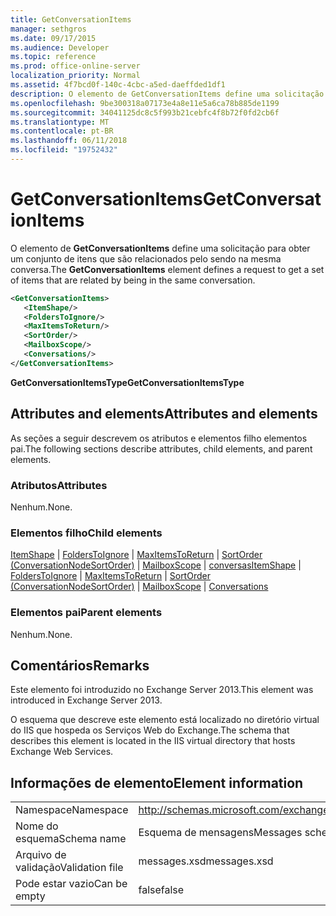 ```yaml
---
title: GetConversationItems
manager: sethgros
ms.date: 09/17/2015
ms.audience: Developer
ms.topic: reference
ms.prod: office-online-server
localization_priority: Normal
ms.assetid: 4f7bcd0f-140c-4cbc-a5ed-daeffded1df1
description: O elemento de GetConversationItems define uma solicitação para obter um conjunto de itens que são relacionados pelo sendo na mesma conversa.
ms.openlocfilehash: 9be300318a07173e4a8e11e5a6ca78b885de1199
ms.sourcegitcommit: 34041125dc8c5f993b21cebfc4f8b72f0fd2cb6f
ms.translationtype: MT
ms.contentlocale: pt-BR
ms.lasthandoff: 06/11/2018
ms.locfileid: "19752432"
---
```

# <a name="getconversationitems"></a><span data-ttu-id="9e50f-103">GetConversationItems</span><span class="sxs-lookup"><span data-stu-id="9e50f-103">GetConversationItems</span></span>

<span data-ttu-id="9e50f-104">O elemento de **GetConversationItems** define uma solicitação para obter um conjunto de itens que são relacionados pelo sendo na mesma conversa.</span><span class="sxs-lookup"><span data-stu-id="9e50f-104">The **GetConversationItems** element defines a request to get a set of items that are related by being in the same conversation.</span></span> 
  
```XML
<GetConversationItems>
   <ItemShape/>
   <FoldersToIgnore/>
   <MaxItemsToReturn/>
   <SortOrder/>
   <MailboxScope/>
   <Conversations/>
</GetConversationItems>
```

 <span data-ttu-id="9e50f-105">**GetConversationItemsType**</span><span class="sxs-lookup"><span data-stu-id="9e50f-105">**GetConversationItemsType**</span></span>
## <a name="attributes-and-elements"></a><span data-ttu-id="9e50f-106">Attributes and elements</span><span class="sxs-lookup"><span data-stu-id="9e50f-106">Attributes and elements</span></span>

<span data-ttu-id="9e50f-107">As seções a seguir descrevem os atributos e elementos filho elementos pai.</span><span class="sxs-lookup"><span data-stu-id="9e50f-107">The following sections describe attributes, child elements, and parent elements.</span></span>
  
### <a name="attributes"></a><span data-ttu-id="9e50f-108">Atributos</span><span class="sxs-lookup"><span data-stu-id="9e50f-108">Attributes</span></span>

<span data-ttu-id="9e50f-109">Nenhum.</span><span class="sxs-lookup"><span data-stu-id="9e50f-109">None.</span></span>
  
### <a name="child-elements"></a><span data-ttu-id="9e50f-110">Elementos filho</span><span class="sxs-lookup"><span data-stu-id="9e50f-110">Child elements</span></span>

<span data-ttu-id="9e50f-111">[ItemShape](itemshape.md) | [FoldersToIgnore](folderstoignore.md) | [MaxItemsToReturn](maxitemstoreturn.md) | [SortOrder (ConversationNodeSortOrder)](sortorder-conversationnodesortorder.md) | [MailboxScope](mailboxscope.md) | [conversas](conversations-ex15websvcsotherref.md)</span><span class="sxs-lookup"><span data-stu-id="9e50f-111">[ItemShape](itemshape.md) | [FoldersToIgnore](folderstoignore.md) | [MaxItemsToReturn](maxitemstoreturn.md) | [SortOrder (ConversationNodeSortOrder)](sortorder-conversationnodesortorder.md) | [MailboxScope](mailboxscope.md) | [Conversations](conversations-ex15websvcsotherref.md)</span></span>
  
### <a name="parent-elements"></a><span data-ttu-id="9e50f-112">Elementos pai</span><span class="sxs-lookup"><span data-stu-id="9e50f-112">Parent elements</span></span>

<span data-ttu-id="9e50f-113">Nenhum.</span><span class="sxs-lookup"><span data-stu-id="9e50f-113">None.</span></span>
  
## <a name="remarks"></a><span data-ttu-id="9e50f-114">Comentários</span><span class="sxs-lookup"><span data-stu-id="9e50f-114">Remarks</span></span>

<span data-ttu-id="9e50f-115">Este elemento foi introduzido no Exchange Server 2013.</span><span class="sxs-lookup"><span data-stu-id="9e50f-115">This element was introduced in Exchange Server 2013.</span></span>
  
<span data-ttu-id="9e50f-116">O esquema que descreve este elemento está localizado no diretório virtual do IIS que hospeda os Serviços Web do Exchange.</span><span class="sxs-lookup"><span data-stu-id="9e50f-116">The schema that describes this element is located in the IIS virtual directory that hosts Exchange Web Services.</span></span>
  
## <a name="element-information"></a><span data-ttu-id="9e50f-117">Informações de elemento</span><span class="sxs-lookup"><span data-stu-id="9e50f-117">Element information</span></span>

|||
|:-----|:-----|
|<span data-ttu-id="9e50f-118">Namespace</span><span class="sxs-lookup"><span data-stu-id="9e50f-118">Namespace</span></span>  <br/> |http://schemas.microsoft.com/exchange/services/2006/messages  <br/> |
|<span data-ttu-id="9e50f-119">Nome do esquema</span><span class="sxs-lookup"><span data-stu-id="9e50f-119">Schema name</span></span>  <br/> |<span data-ttu-id="9e50f-120">Esquema de mensagens</span><span class="sxs-lookup"><span data-stu-id="9e50f-120">Messages schema</span></span>  <br/> |
|<span data-ttu-id="9e50f-121">Arquivo de validação</span><span class="sxs-lookup"><span data-stu-id="9e50f-121">Validation file</span></span>  <br/> |<span data-ttu-id="9e50f-122">messages.xsd</span><span class="sxs-lookup"><span data-stu-id="9e50f-122">messages.xsd</span></span>  <br/> |
|<span data-ttu-id="9e50f-123">Pode estar vazio</span><span class="sxs-lookup"><span data-stu-id="9e50f-123">Can be empty</span></span>  <br/> |<span data-ttu-id="9e50f-124">false</span><span class="sxs-lookup"><span data-stu-id="9e50f-124">false</span></span>  <br/> |
   


